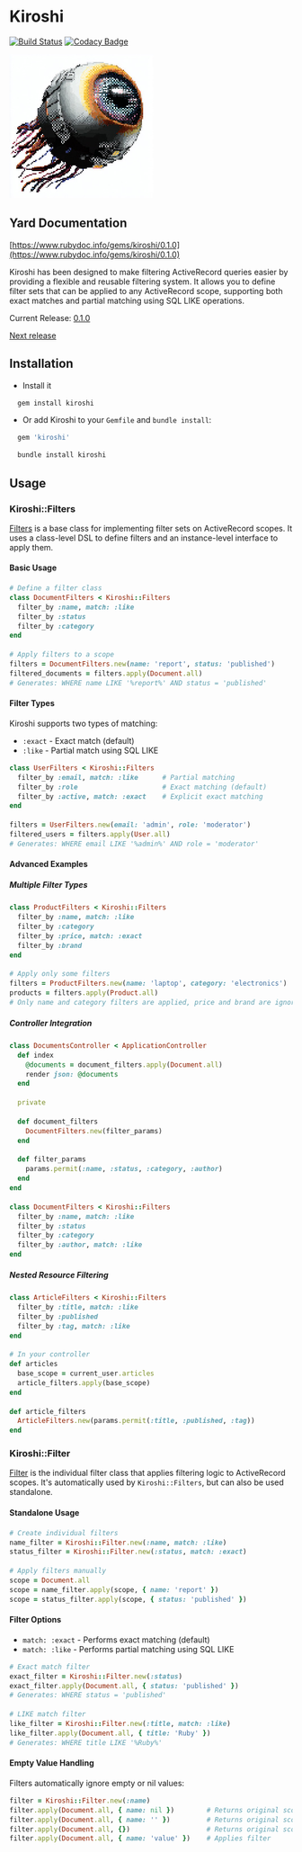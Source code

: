 # Kiroshi
[![Build Status](https://circleci.com/gh/darthjee/kiroshi.svg?style=shield)](https://circleci.com/gh/darthjee/kiroshi)
[![Codacy Badge](https://app.codacy.com/project/badge/Grade/35480a5e82e74ff7a0186697b3f61a4b)](https://app.codacy.com/gh/darthjee/kiroshi/dashboard?utm_source=gh&utm_medium=referral&utm_content=&utm_campaign=Badge_grade)

![kiroshi](https://raw.githubusercontent.com/darthjee/kiroshi/master/kiroshi.jpg)


## Yard Documentation

[https://www.rubydoc.info/gems/kiroshi/0.1.0](https://www.rubydoc.info/gems/kiroshi/0.1.0)

Kiroshi has been designed to make filtering ActiveRecord queries easier
by providing a flexible and reusable filtering system. It allows you to
define filter sets that can be applied to any ActiveRecord scope,
supporting both exact matches and partial matching using SQL LIKE operations.

Current Release: [0.1.0](https://github.com/darthjee/kiroshi/tree/0.1.0)

[Next release](https://github.com/darthjee/kiroshi/compare/0.1.0...master)

## Installation

- Install it

```ruby
  gem install kiroshi
```

- Or add Kiroshi to your `Gemfile` and `bundle install`:

```ruby
  gem 'kiroshi'
```

```bash
  bundle install kiroshi
```

## Usage

### Kiroshi::Filters

[Filters](https://www.rubydoc.info/gems/kiroshi/Kiroshi/Filters)
is a base class for implementing filter sets on ActiveRecord scopes.
It uses a class-level DSL to define filters and an instance-level interface to apply them.

#### Basic Usage

```ruby
# Define a filter class
class DocumentFilters < Kiroshi::Filters
  filter_by :name, match: :like
  filter_by :status
  filter_by :category
end

# Apply filters to a scope
filters = DocumentFilters.new(name: 'report', status: 'published')
filtered_documents = filters.apply(Document.all)
# Generates: WHERE name LIKE '%report%' AND status = 'published'
```

#### Filter Types

Kiroshi supports two types of matching:

- `:exact` - Exact match (default)
- `:like` - Partial match using SQL LIKE

```ruby
class UserFilters < Kiroshi::Filters
  filter_by :email, match: :like      # Partial matching
  filter_by :role                     # Exact matching (default)
  filter_by :active, match: :exact    # Explicit exact matching
end

filters = UserFilters.new(email: 'admin', role: 'moderator')
filtered_users = filters.apply(User.all)
# Generates: WHERE email LIKE '%admin%' AND role = 'moderator'
```

#### Advanced Examples

##### Multiple Filter Types

```ruby
class ProductFilters < Kiroshi::Filters
  filter_by :name, match: :like
  filter_by :category
  filter_by :price, match: :exact
  filter_by :brand
end

# Apply only some filters
filters = ProductFilters.new(name: 'laptop', category: 'electronics')
products = filters.apply(Product.all)
# Only name and category filters are applied, price and brand are ignored
```

##### Controller Integration

```ruby
class DocumentsController < ApplicationController
  def index
    @documents = document_filters.apply(Document.all)
    render json: @documents
  end

  private

  def document_filters
    DocumentFilters.new(filter_params)
  end

  def filter_params
    params.permit(:name, :status, :category, :author)
  end
end

class DocumentFilters < Kiroshi::Filters
  filter_by :name, match: :like
  filter_by :status
  filter_by :category
  filter_by :author, match: :like
end
```

##### Nested Resource Filtering

```ruby
class ArticleFilters < Kiroshi::Filters
  filter_by :title, match: :like
  filter_by :published
  filter_by :tag, match: :like
end

# In your controller
def articles
  base_scope = current_user.articles
  article_filters.apply(base_scope)
end

def article_filters
  ArticleFilters.new(params.permit(:title, :published, :tag))
end
```

### Kiroshi::Filter

[Filter](https://www.rubydoc.info/gems/kiroshi/Kiroshi/Filter)
is the individual filter class that applies filtering logic to ActiveRecord scopes.
It's automatically used by `Kiroshi::Filters`, but can also be used standalone.

#### Standalone Usage

```ruby
# Create individual filters
name_filter = Kiroshi::Filter.new(:name, match: :like)
status_filter = Kiroshi::Filter.new(:status, match: :exact)

# Apply filters manually
scope = Document.all
scope = name_filter.apply(scope, { name: 'report' })
scope = status_filter.apply(scope, { status: 'published' })
```

#### Filter Options

- `match: :exact` - Performs exact matching (default)
- `match: :like` - Performs partial matching using SQL LIKE

```ruby
# Exact match filter
exact_filter = Kiroshi::Filter.new(:status)
exact_filter.apply(Document.all, { status: 'published' })
# Generates: WHERE status = 'published'

# LIKE match filter
like_filter = Kiroshi::Filter.new(:title, match: :like)
like_filter.apply(Document.all, { title: 'Ruby' })
# Generates: WHERE title LIKE '%Ruby%'
```

#### Empty Value Handling

Filters automatically ignore empty or nil values:

```ruby
filter = Kiroshi::Filter.new(:name)
filter.apply(Document.all, { name: nil })        # Returns original scope
filter.apply(Document.all, { name: '' })         # Returns original scope  
filter.apply(Document.all, {})                   # Returns original scope
filter.apply(Document.all, { name: 'value' })    # Applies filter
```
